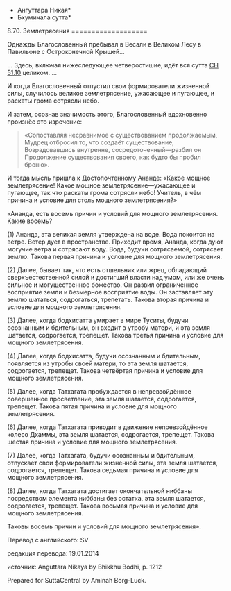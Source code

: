 * Ангуттара Никая*
* Бхумичала сутта*

8\.70\. Землетрясения
\=\=\=\=\=\=\=\=\=\=\=\=\=\=\=\=\=\=\=

Однажды Благословенный пребывал в Весали в Великом Лесу в Павильоне с Остроконечной Крышей…

… Здесь, включая нижеследующее четверостишие, идёт вся сутта [СН 51\.10](/sn51\.10/ru/sv) целиком\. …

И когда Благословенный отпустил свои формирователи жизненной силы, случилось великое землетрясение, ужасающее и пугающее, и раскаты грома сотрясли небо\.

И затем, осознав значимость этого, Благословенный вдохновенно произнёс это изречение:

> «Сопоставляя несравнимое с существованием продолжаемым,  
> Мудрец отбросил то, что создаёт существование,  
> Возрадовавшись внутренне, сосредоточенный—разбил он  
> Продолжение существования своего, как будто бы пробил броню»\.

И тогда мысль пришла к Достопочтенному Ананде: «Какое мощное землетрясение\! Какое мощное землетрясение—ужасающее и пугающее, так что раскаты грома сотрясли небо\! Учитель, в чём причина и условие для столь мощного землетрясения?»

«Ананда, есть восемь причин и условий для мощного землетрясения\. Какие восемь?

\(1\) Ананда, эта великая земля утверждена на воде\. Вода покоится на ветре\. Ветер дует в пространстве\. Приходит время, Ананда, когда дуют могучие ветра и сотрясают воду\. Вода, будучи сотрясаемой, сотрясает землю\. Такова первая причина и условие для мощного землетрясения\.

\(2\) Далее, бывает так, что есть отшельник или жрец, обладающий сверхъестественной силой и достигший власти над умом, или же очень сильное и могущественное божество\. Он развил ограниченное восприятие земли и безмерное восприятие воды\. Он заставляет эту землю шататься, содрогаться, трепетать\. Такова вторая причина и условие для мощного землетрясения\.

\(3\) Далее, когда бодхисатта умирает в мире Туситы, будучи осознанным и бдительным, он входит в утробу матери, и эта земля шатается, содрогается, трепещет\. Такова третья причина и условие для мощного землетрясения\.

\(4\) Далее, когда бодхисатта, будучи осознанным и бдительным, появляется из утробы своей матери, то эта земля шатается, содрогается, трепещет\. Такова четвёртая причина и условие для мощного землетрясения\.

\(5\) Далее, когда Татхагата пробуждается в непревзойдённое совершенное просветление, эта земля шатается, содрогается, трепещет\. Такова пятая причина и условие для мощного землетрясения\.

\(6\) Далее, когда Татхагата приводит в движение непревзойдённое колесо Дхаммы, эта земля шатается, содрогается, трепещет\. Такова шестая причина и условие для мощного землетрясения\.

\(7\) Далее, когда Татхагата, будучи осознанным и бдительным, отпускает свои формирователи жизненной силы, эта земля шатается, содрогается, трепещет\. Такова седьмая причина и условие для мощного землетрясения\.

\(8\) Далее, когда Татхагата достигает окончательной ниббаны посредством элемента ниббаны без остатка, эта земля шатается, содрогается, трепещет\. Такова восьмая причина и условие для мощного землетрясения\.

Таковы восемь причин и условий для мощного землетрясения»\.

Перевод с английского: SV

редакция перевода: 19\.01\.2014

источник: Anguttara Nikaya by Bhikkhu Bodhi, p\. 1212

Prepared for SuttaCentral by Aminah Borg\-Luck\.